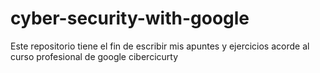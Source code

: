 # cyber-security-with-google
Este repositorio tiene el fin de escribir mis apuntes y ejercicios acorde al curso profesional de google cibercicurty
